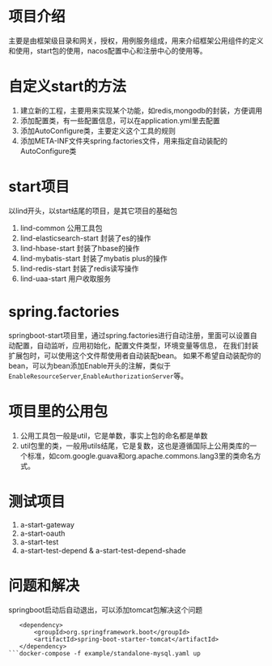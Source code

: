 # 项目介绍 
主要是由框架级目录和网关，授权，用例服务组成，用来介绍框架公用组件的定义和使用，start包的使用，nacos配置中心和注册中心的使用等。

# 自定义start的方法
1. 建立新的工程，主要用来实现某个功能，如redis,mongodb的封装，方便调用
2. 添加配置类，有一些配置信息，可以在application.yml里去配置
3. 添加AutoConfigure类，主要定义这个工具的规则
4. 添加META-INF文件夹spring.factories文件，用来指定自动装配的AutoConfigure类

# start项目
以lind开头，以start结尾的项目，是其它项目的基础包
1. lind-common 公用工具包
2. lind-elasticsearch-start 封装了es的操作
3. lind-hbase-start 封装了hbase的操作
4. lind-mybatis-start 封装了mybatis plus的操作
5. lind-redis-start 封装了redis读写操作
6. lind-uaa-start 用户收取服务

# spring.factories
  springboot-start项目里，通过spring.factories进行自动注册，里面可以设置自动配置，自动监听，应用初始化，配置文件类型，环境变量等信息，
在我们封装扩展包时，可以使用这个文件帮使用者自动装配bean。
  如果不希望自动装配你的bean，可以为bean添加Enable开头的注解，类似于`EnableResourceServer`,`EnableAuthorizationServer`等。

# 项目里的公用包
1. 公用工具包一般是util，它是单数，事实上包的命名都是单数
2. util包里的类，一般用utils结尾，它是复数，这也是遵循国际上公用类库的一个标准，如com.google.guava和org.apache.commons.lang3里的类命名方式。

# 测试项目
1. a-start-gateway
2. a-start-oauth
3. a-start-test
4. a-start-test-depend &  a-start-test-depend-shade

# 问题和解决
 springboot启动后自动退出，可以添加tomcat包解决这个问题
 ```
    <dependency>
        <groupId>org.springframework.boot</groupId>
        <artifactId>spring-boot-starter-tomcat</artifactId>
    </dependency>
```docker-compose -f example/standalone-mysql.yaml up